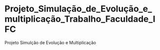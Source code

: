 # Projeto_Simulação_de_Evolução_e_multiplicação_Trabalho_Faculdade_IFC
Projeto Simulção de Evolução e Multiplicação
